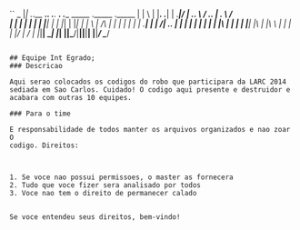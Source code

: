 ``
 _
|_|
._.__   __._________.    .______. ____. .______   _____ ._____   ._____
| |  \ |  |___. .___|    | .____|/ ____\|  ._. \ / ._. \| ._  \ /      \
| |   \|  |   | |        | |____| |     |  |_|  |  |_|  | | \  |   /\   |
| |       |   | |        | .____| |  ___|      /|  ._.  | |  | |  |  |  |
| |  |\   |   | |        | |____| |___\ |  |\ \ |  | |  | |_/  |   \/   |
|_|__| \__|   |_|        |______|\_____/|__||__\|__| |__|_____/ \______/
```

## Equipe Int Egrado;
### Descricao

Aqui serao colocados os codigos do robo que participara da LARC 2014 sediada em Sao Carlos. Cuidado! O codigo aqui presente e destruidor e acabara com outras 10 equipes.

### Para o time

E responsabilidade de todos manter os arquivos organizados e nao zoar O
codigo. Direitos:



1. Se voce nao possui permissoes, o master as fornecera
2. Tudo que voce fizer sera analisado por todos
3. Voce nao tem o direito de permanecer calado


Se voce entendeu seus direitos, bem-vindo!

